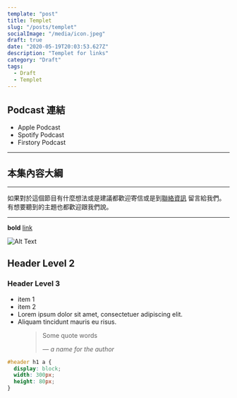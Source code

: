 ```yaml
---
template: "post"
title: Templet
slug: "/posts/templet"
socialImage: "/media/icon.jpeg"
draft: true
date: "2020-05-19T20:03:53.627Z"
description: "Templet for links"
category: "Draft"
tags:
  - Draft
  - Templet
---
```


## Podcast 連結

- Apple Podcast
- Spotify Podcast
- Firstory Podcast

---

## 本集內容大綱

---

如果對於這個節目有什麼想法或是建議都歡迎寄信或是到[聯絡資訊](/pages/contacts) 留言給我們。 有想要聽到的主題也都歡迎跟我們說。

---

**bold** [link](#url)

![Alt Text]()

## Header Level 2

### Header Level 3

- item 1
- item 2
- Lorem ipsum dolor sit amet, consectetuer adipiscing elit.
- Aliquam tincidunt mauris eu risus.

<figure>
	<blockquote>
		<p>Some quote words</p>
		<footer>
			<cite>— a name for the author</cite>
		</footer>
	</blockquote>
</figure>

```css
#header h1 a {
  display: block;
  width: 300px;
  height: 80px;
}
```
